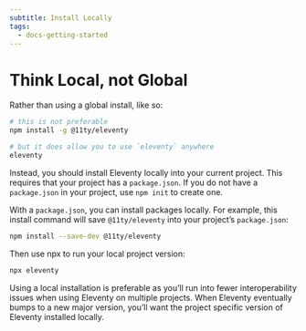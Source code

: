```yaml
---
subtitle: Install Locally
tags:
  - docs-getting-started
---
```

# Think Local, not Global

Rather than using a global install, like so:

```bash
# this is not preferable
npm install -g @11ty/eleventy

# but it does allow you to use `eleventy` anywhere
eleventy
```

Instead, you should install Eleventy locally into your current project. This requires that your project has a `package.json`. If you do not have a `package.json` in your project, use `npm init` to create one.

With a `package.json`, you can install packages locally. For example, this install command will save `@11ty/eleventy` into your project’s `package.json`:

```bash
npm install --save-dev @11ty/eleventy
```

Then use npx to run your local project version:

```bash
npx eleventy
```

Using a local installation is preferable as you’ll run into fewer interoperability issues when using Eleventy on multiple projects. When Eleventy eventually bumps to a new major version, you’ll want the project specific version of Eleventy installed locally.
